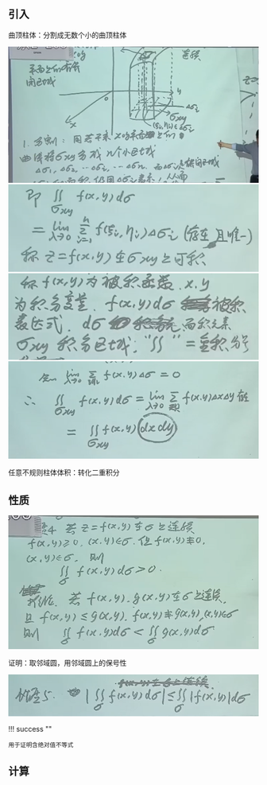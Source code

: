 ## 引入

曲顶柱体：分割成无数个小的曲顶柱体

![alt text](res/images/image-7_3.png)
![alt text](res/images/image-8_4.png)
![alt text](res/images/image-9_4.png)
![alt text](res/images/image-10_4.png)

任意不规则柱体体积：转化二重积分

## 性质

![alt text](res/images/image-11_4.png)

证明：取邻域圆，用邻域圆上的保号性

![alt text](res/images/image-12_3.png)

!!! success ""

    用于证明含绝对值不等式

## 计算


